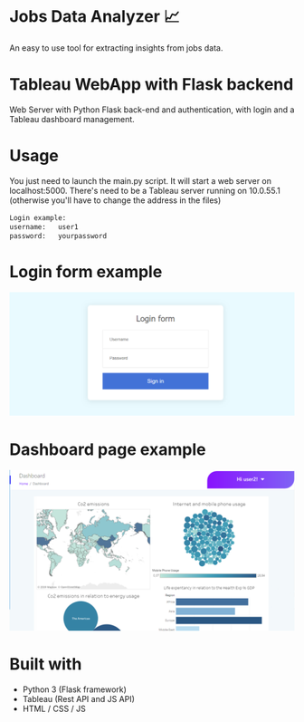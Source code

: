 # Jobs Data Analyzer 📈

An easy to use tool for extracting insights from jobs data.

# Tableau WebApp with Flask backend
Web Server with Python Flask back-end and authentication, with login and a Tableau dashboard management.

# Usage
You just need to launch the main.py script. It will start a web server on localhost:5000.
There's need to be a Tableau server running on 10.0.55.1  (otherwise you'll have to change the address in the files)
```
Login example:
username:   user1
password:   yourpassword
```
# Login form example
![alt text](login_form.PNG)

# Dashboard page example
![alt text](dashboard.PNG)

# Built with
- Python 3 (Flask framework)
- Tableau (Rest API and JS API)
- HTML / CSS / JS
